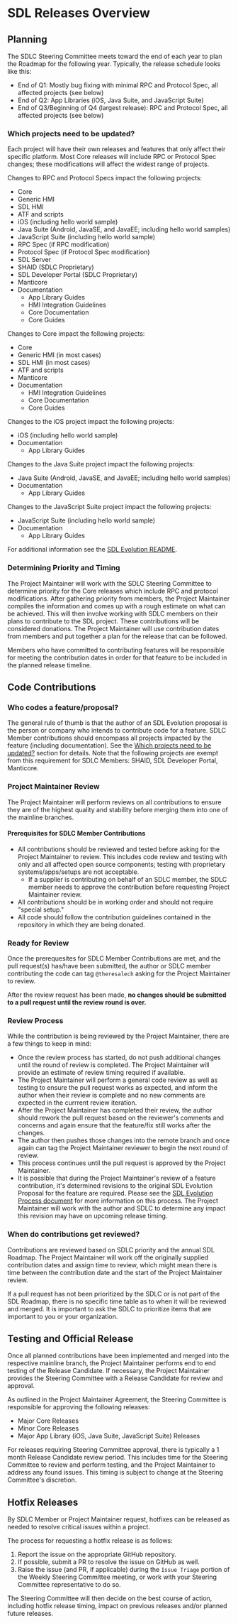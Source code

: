 # SDL Releases Overview

## Planning

The SDLC Steering Committee meets toward the end of each year to plan the Roadmap for the following year.  Typically, the release schedule looks like this:

- End of Q1: Mostly bug fixing with minimal RPC and Protocol Spec, all affected projects (see below)
- End of Q2: App Libraries (iOS, Java Suite, and JavaScript Suite)
- End of Q3/Beginning of Q4 (largest release): RPC and Protocol Spec, all affected projects (see below)

### Which projects need to be updated?<a id="which-projects-need-to-be-updated?"></a>

Each project will have their own releases and features that only affect their specific platform. Most Core releases will include RPC or Protocol Spec changes; these modifications will affect the widest range of projects.

Changes to RPC and Protocol Specs impact the following projects:

- Core
- Generic HMI
- SDL HMI
- ATF and scripts
- iOS (including hello world sample)
- Java Suite (Android, JavaSE, and JavaEE; including hello world samples)
- JavaScript Suite (including hello world sample)
- RPC Spec (if RPC modification)
- Protocol Spec (if Protocol Spec modification)
- SDL Server
- SHAID (SDLC Proprietary)
- SDL Developer Portal (SDLC Proprietary)
- Manticore
- Documentation
   - App Library Guides
   - HMI Integration Guidelines
   - Core Documentation
   - Core Guides

Changes to Core impact the following projects:

- Core
- Generic HMI (in most cases)
- SDL HMI (in most cases)
- ATF and scripts
- Manticore
- Documentation
   - HMI Integration Guidelines
   - Core Documentation
   - Core Guides

Changes to the iOS project impact the following projects:

- iOS (including hello world sample)
- Documentation
   - App Library Guides
   
Changes to the Java Suite project impact the following projects:

- Java Suite (Android, JavaSE, and JavaEE; including hello world samples)
- Documentation
   - App Library Guides
   
Changes to the JavaScript Suite project impact the following projects:

- JavaScript Suite (including hello world sample)
- Documentation
   - App Library Guides

For additional information see the [SDL Evolution README](https://github.com/smartdevicelink/sdl_evolution/blob/master/README.md).

### Determining Priority and Timing

The Project Maintainer will work with the SDLC Steering Committee to determine priority for the Core releases which include RPC and protocol modifications. After gathering priority from members, the Project Maintainer compiles the information and comes up with a rough estimate on what can be achieved. This will then involve working with SDLC members on their plans to contribute to the SDL project. These contributions will be considered donations. The Project Maintainer will use contribution dates from members and put together a plan for the release that can be followed.

Members who have committed to contributing features will be responsible for meeting the contribution dates in order for that feature to be included in the planned release timeline.

## Code Contributions

### Who codes a feature/proposal?

The general rule of thumb is that the author of an SDL Evolution proposal is the person or company who intends to contribute code for a feature. SDLC Member contributions should encompass all projects impacted by the feature (including documentation).  See the [Which projects need to be updated?](#which-projects-need-to-be-updated?) section for details.  Note that the following projects are exempt from this requirement for SDLC Members: SHAID, SDL Developer Portal, Manticore.


### Project Maintainer Review

The Project Maintainer will perform reviews on all contributions to ensure they are of the highest quality and stability before merging them into one of the mainline branches. 

#### Prerequisites for SDLC Member Contributions

- All contributions should be reviewed and tested before asking for the Project Maintainer to review.  This includes code review and testing with only and all affected open source components; testing with proprietary systems/apps/setups are not acceptable.
    - If a supplier is contributing on behalf of an SDLC member, the SDLC member needs to approve the contribution before requesting Project Maintainer review.
- All contributions should be in working order and should not require "special setup." 
- All code should follow the contribution guidelines contained in the repository in which they are being donated.


### Ready for Review

Once the prerequesites for SDLC Member Contributions are met, and the pull request(s) has/have been submitted, the author or SDLC member contributing the code can tag `@theresalech` asking for the Project Maintainer to review.

After the review request has been made, __no changes should be submitted to a pull request until the review round is over.__

### Review Process

While the contribution is being reviewed by the Project Maintainer, there are a few things to keep in mind:

- Once the review process has started, do not push additional changes until the round of review is completed.  The Project Maintainer will provide an estimate of review timing required if available.
- The Project Maintainer will perform a general code review as well as testing to ensure the pull request works as expected, and inform the author when their review is complete and no new comments are expected in the currrent review iteration.
- After the Project Maintainer has completed their review, the author should rework the pull request based on the reviewer's comments and concerns and again ensure that the feature/fix still works after the changes.
- The author then pushes those changes into the remote branch and once again can tag the Project Maintainer reviewer to begin the next round of review.
- This process continues until the pull request is approved by the Project Maintainer.
- It is possible that during the Project Maintainer's review of a feature contribution, it's determined revisions to the original SDL Evolution Proposal for the feature are required.  Please see the [SDL Evolution Process document](https://github.com/smartdevicelink/sdl_evolution/blob/master/process.md) for more information on this process.  The Project Maintainer will work with the author and SDLC to determine any impact this revision may have on upcoming release timing.

### When do contributions get reviewed?

Contributions are reviewed based on SDLC priority and the annual SDL Roadmap. The Project Maintainer will work off the originally supplied contribution dates and assign time to review, which might mean there is time between the contribution date and the start of the Project Maintainer review.

If a pull request has not been prioritized by the SDLC or is not part of the SDL Roadmap, there is no specific time table as to when it will be reviewed and merged. It is important to ask the SDLC to prioritize items that are important to you or your organization. 

## Testing and Official Release

Once all planned contributions have been implemented and merged into the respective mainline branch, the Project Maintainer performs end to end testing of the Release Candidate.  If necessary, the Project Maintainer provides the Steering Committee with a Release Candidate for review and approval.  

As outlined in the Project Maintainer Agreement, the Steering Committee is responsible for approving the following releases:

- Major Core Releases
- Minor Core Releases
- Major App Library (iOS, Java Suite, JavaScript Suite) Releases

For releases requiring Steering Committee approval, there is typically a 1 month Release Candidate review period.  This includes time for the Steering Committee to review and perform testing, and the Project Maintainer to address any found issues.  This timing is subject to change at the Steering Committee's discretion.

## Hotfix Releases
By SDLC Member or Project Maintainer request, hotfixes can be released as needed to resolve critical issues within a project.

The process for requesting a hotfix release is as follows:

1. Report the issue on the appropriate GitHub repository.
2. If possible, submit a PR to resolve the issue on GitHub as well.
3. Raise the issue (and PR, if applicable) during the `Issue Triage` portion of the Weekly Steering Committee meeting, or work with your Steering Committee representative to do so.

The Steering Committee will then decide on the best course of action, including hotfix release timing, impact on previous releases and/or planned future releases.
